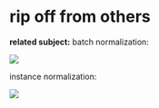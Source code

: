# rip off from others

**related subject:**
batch normalization:
<div align='left'>
  <img src='https://user-images.githubusercontent.com/35487258/50692626-82009000-106f-11e9-9906-2a1d726c1c14.jpg' >
</div>

instance normalization:
<div align='left'>
  <img src='https://user-images.githubusercontent.com/35487258/50692632-89279e00-106f-11e9-8362-6ae054fe3bd0.jpg' >
</div>

